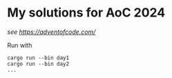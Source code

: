 # My solutions for AoC 2024
*see https://adventofcode.com/*

Run with
```console
cargo run --bin day1
cargo run --bin day2
...
```